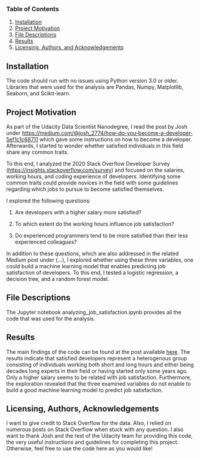 
### Table of Contents

1. [Installation](#installation)
2. [Project Motivation](#motivation)
3. [File Descriptions](#files)
4. [Results](#results)
5. [Licensing, Authors, and Acknowledgements](#licensing)

## Installation <a name="installation"></a>

The code should run with no issues using Python version 3.0 or older.
Libraries that were used for the analysis are Pandas, Numpy, Matplotlib, Seaborn, and Scikit-learn.


## Project Motivation<a name="motivation"></a>

As part of the Udacity Data Scientist Nanodegree, I read the post by Josh under https://medium.com/@josh_2774/how-do-you-become-a-developer-5ef1c1c68711 which gave some instructions on how to become a developer. Afterwards, I started to wonder whether satisfied individuals in this field share any common traits.

To this end, I analyzed the 2020 Stack Overflow Developer Survey (https://insights.stackoverflow.com/survey) and focused on the salaries, working hours, and coding experience of developers. Identifying some common traits could provide novices in the field with some guidelines regarding which jobs to pursue to become satisfied themselves.

I explored the following questions:

1. Are developers with a higher salary more satisfied?

2. To which extent do the working hours influence job satisfaction?

3. Do experienced programmers tend to be more satisfied than their less experienced colleagues?

In addition to these questions, which are also addressed in the related Medium post under (...), I explored whether using these three variables, one could build a machine learning model that enables predicting job satisfaction of developers. To this end, I tested a logistic regression, a decision tree, and a random forest model.


## File Descriptions <a name="files"></a>

The Jupyter notebook analyzing_job_satisfaction.ipynb provides all the code that was used for the analysis.

## Results<a name="results"></a>

The main findings of the code can be found at the post available [here](https://medium.com/@josh_2774/how-do-you-become-a-developer-5ef1c1c68711).
The results indicate that satisfied developers represent a heterogenous group consisting of individuals working both short and long hours and either being decades long experts in their field or having started only some years ago. Only a higher salary seems to be related with job satisfaction. Furthermore, the exploration revealed that the three examined variables do not enable to build a good machine learning model to predict job satisfaction.

## Licensing, Authors, Acknowledgements<a name="licensing"></a>

I want to give credit to Stack Overflow for the data. Also, I relied on numerous posts on Stack Overflow when stuck with any question. I also want to thank Josh and the rest of the Udacity team for providing this code, the very useful instructions and guidelines for completing this project. 
Otherwise, feel free to use the code here as you would like! 

